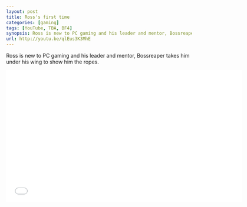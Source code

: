```yaml
---
layout: post
title: Ross's first time
categories: [gaming]
tags: [YouTube, TBA, BF4]
synopsis: Ross is new to PC gaming and his leader and mentor, Bossreaper takes him under his wing to show him the ropes.
url: http://youtu.be/qlEus3K3MhE
---
```

Ross is new to PC gaming and his leader and mentor, Bossreaper takes him under his wing to show him the ropes.  

<iframe width="640" height="360" src="//www.youtube.com/embed/qlEus3K3MhE" frameborder="0" allowfullscreen></iframe>
